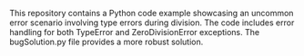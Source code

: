 This repository contains a Python code example showcasing an uncommon error scenario involving type errors during division. The code includes error handling for both TypeError and ZeroDivisionError exceptions.  The bugSolution.py file provides a more robust solution.